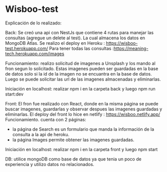 # Wisboo-test

Explicación de lo realizado:

Back:
Se creó una api con NestJs que contiene 4 rutas para manejar las consultas (agregue un delete al test). La cual almacena los datos en MongoDB Atlas.
Se realizo el deploy en Heroku : https://wisboo-test.herokuapp.com/
Para tener todas las consultas :https://meaning-tech.herokuapp.com/images

Funcionamiento: realizo solicitud de imagenes a Unsplash y los mando al fron segun lo solicitado. Estas imagenes pueden ser guardadas en la base de datos solo si la id de la imagen no se encuantra en la base de datos. Luego se puede solicitar las url de las imagenes almacenadas y eliminarlas.

Iniciación en localhost: realizar npm i en la carpeta back y luego npm run start:dev

Front:
El fron fue realizado con React, donde en la misma página se puede buscar imagenes, guardarlas y observar despues las imagenes guardadas y eliminarlas.
El deploy del front lo hice en netlify : https://wisboo.netlify.app/
Funcionamiento. cuenta con 2 páginas: 
- la página de Search es un formulario que manda la información de la consulta a la api de heroku. 
- la página Images permite obtener las imagenes guardadas.

Iniciación en localhost: realizar npm i en la carpeta front y luego npm start


DB: utilice mongoDB como base de datos ya que tenia un poco de experiencia y utilizo datos no relacionados.

